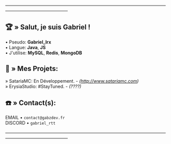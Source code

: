 ――――――――――――――――――――――――――――――――――――――――――――――――――

## 🏆​ » Salut, je suis Gabriel !

• Pseudo: **Gabriel_lrx**    
• Langue: **Java**, **JS**      
• J'utilise: **MySQL**, **Redis**, **MongoDB**  

## 📍​ » Mes Projets:

» SatariaMC: En Développement. - *(http://www.satariamc.com)*      
» ErysiaStudio: #StayTuned. - *(????)*

## ☎️​ » Contact(s):

EMAIL •  `contact@gabzdev.fr`    
DISCORD •  `gabriel_rtt`

――――――――――――――――――――――――――――――――――――――――――――――――――
